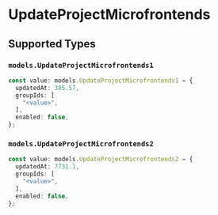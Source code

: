 # UpdateProjectMicrofrontends


## Supported Types

### `models.UpdateProjectMicrofrontends1`

```typescript
const value: models.UpdateProjectMicrofrontends1 = {
  updatedAt: 385.57,
  groupIds: [
    "<value>",
  ],
  enabled: false,
};
```

### `models.UpdateProjectMicrofrontends2`

```typescript
const value: models.UpdateProjectMicrofrontends2 = {
  updatedAt: 7731.1,
  groupIds: [
    "<value>",
  ],
  enabled: false,
};
```

